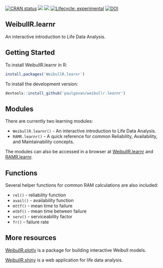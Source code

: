 [![CRAN
status](https://www.r-pkg.org/badges/version/WeibullR.learnr)](https://CRAN.R-project.org/package=WeibullR.learnr)
![](http://cranlogs.r-pkg.org/badges/grand-total/WeibullR.learnr)
![](http://cranlogs.r-pkg.org/badges/WeibullR.learnr) [![Lifecycle:
experimental](https://img.shields.io/badge/lifecycle-experimental-orange.svg)](https://lifecycle.r-lib.org/articles/stages.html#experimental)
[![DOI](https://zenodo.org/badge/644030886.svg)](https://zenodo.org/badge/latestdoi/644030886)

## WeibullR.learnr

An interactive introduction to Life Data Analysis.

## Getting Started

To install WeibullR.learnr in R:

``` r
install.packages('WeibullR.learnr')
```

To install the development version:

``` r
devtools::install_github('paulgovan/weibullr.learnr')
```

## Modules

There are currently two learning modules:

* `WeibullR.learnr()` - An interactive introduction to Life Data Analysis.
* `RAMR.learnr()` - A quick reference for common Reliability, Availability, and Maintainability concepts.

The modules can also be accessed in a browser at [WeibullR.learnr](https://paulgovan.shinyapps.io/weibullrlearnr/) and [RAMR.learnr](https://paulgovan.shinyapps.io/ramrlearnr/).

## Functions

Several helper functions for common RAM calculations are also included:

* `rel()` - reliability function
* `avail()` - availability function
* `mttf()` - mean time to failure
* `mtbf()` - mean time between failure
* `serv()` - serviceability factor
* `fr()` - failure rate

## More resources

[WeibullR.plotly](https://paulgovan.github.io/WeibullR.plotly/) is a package for building interactive Weibull models. 

[WeibullR.shiny](https://paulgovan.github.io/WeibullR.shiny/) is a web application for life data analysis.
